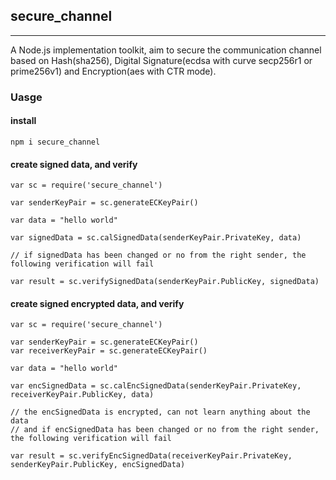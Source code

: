 
## secure_channel

------

A Node.js implementation toolkit, aim to secure the communication channel based on Hash(sha256), Digital Signature(ecdsa with curve secp256r1 or prime256v1) and Encryption(aes with CTR mode).

### Uasge

#### install

    npm i secure_channel

#### create **signed** data, and verify

    var sc = require('secure_channel')

    var senderKeyPair = sc.generateECKeyPair()

    var data = "hello world"

    var signedData = sc.calSignedData(senderKeyPair.PrivateKey, data)

    // if signedData has been changed or no from the right sender, the following verification will fail

    var result = sc.verifySignedData(senderKeyPair.PublicKey, signedData)


#### create **signed encrypted** data, and verify

    var sc = require('secure_channel')

    var senderKeyPair = sc.generateECKeyPair()
    var receiverKeyPair = sc.generateECKeyPair()

    var data = "hello world"

    var encSignedData = sc.calEncSignedData(senderKeyPair.PrivateKey, receiverKeyPair.PublicKey, data)

    // the encSignedData is encrypted, can not learn anything about the data
    // and if encSignedData has been changed or no from the right sender, the following verification will fail

    var result = sc.verifyEncSignedData(receiverKeyPair.PrivateKey, senderKeyPair.PublicKey, encSignedData)


